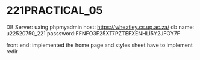 # 221PRACTICAL_05

DB Server: uaing phpmyadmin
host: https://wheatley.cs.up.ac.za/
db name: u22520750_221
passsword:FFNFO3F25XT7PZTEFXENHLI5Y2JFOY7F

front end:
implemented the home page and styles sheet 
have to implement redir
